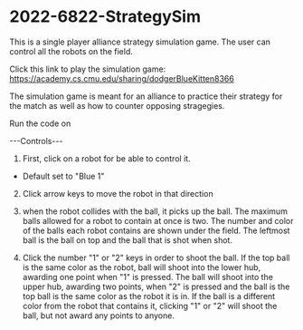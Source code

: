 # 2022-6822-StrategySim
This is a single player alliance strategy simulation game. The user can control all the robots on the field.

Click this link to play the simulation game:
https://academy.cs.cmu.edu/sharing/dodgerBlueKitten8366

The simulation game is meant for an alliance to practice their strategy for the match as well as how to counter opposing stragegies. 

Run the code on 

---Controls---
1. First, click on a robot for be able to control it.
 - Default set to "Blue 1"

2. Click arrow keys to move the robot in that direction

3. when the robot collides with the ball, it picks up the ball. The maximum balls allowed for a robot to contain at once is two. The number and color of the balls each robot contains are shown under the field. The leftmost ball is the ball on top and the ball that is shot when shot.

4. Click the number "1" or "2" keys in order to shoot the ball. If the top ball is the same color as the robot, ball will shoot into the lower hub, awarding one point when "1" is pressed. The ball will shoot into the upper hub, awarding two points, when "2" is pressed and the ball is the top ball is the same color as the robot it is in. If the ball is a different color from the robot that contains it, clicking "1" or "2" will shoot the ball, but not award any points to anyone.
